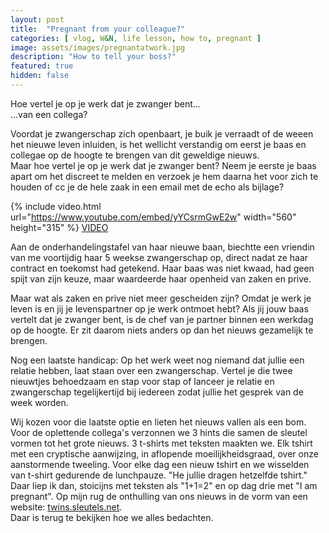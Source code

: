 ```yaml
---
layout: post
title:  "Pregnant from your colleague?"
categories: [ vlog, W&N, life lesson, how to, pregnant ]
image: assets/images/pregnantatwork.jpg
description: "How to tell your boss?"
featured: true
hidden: false
---
```


Hoe vertel je op je werk dat je zwanger bent...  
...van een collega?

Voordat je zwangerschap zich openbaart, je buik je verraadt of de weeen het nieuwe leven inluiden, is het wellicht verstandig om eerst je baas en collegae op de hoogte te brengen van dit geweldige nieuws.  
Maar hoe vertel je op je werk dat je zwanger bent? 
Neem je eerste je baas apart om het discreet te melden en verzoek je hem daarna het voor zich te houden of cc je de hele zaak in een email met de echo als bijlage?  

{% include video.html url="https://www.youtube.com/embed/yYCsrmGwE2w" width="560" height="315" %}
[VIDEO](https://www.youtube.com/watch?v=yYCsrmGwE2w)


Aan de onderhandelingstafel van haar nieuwe baan, biechtte een vriendin van me voortijdig haar 5 weekse zwangerschap op, direct nadat ze haar contract en toekomst had getekend. Haar baas was niet kwaad, had geen spijt van zijn keuze, maar waardeerde haar openheid van zaken en prive.  

Maar wat als zaken en prive niet meer gescheiden zijn? Omdat je werk je leven is en jij je levenspartner op je werk ontmoet hebt? Als jij jouw baas vertelt dat je zwanger bent, is de chef van je partner binnen een werkdag op de hoogte. Er zit daarom niets anders op dan het nieuws gezamelijk te brengen.  

Nog een laatste handicap: Op het werk weet nog niemand dat jullie een relatie hebben, laat staan over een zwangerschap. Vertel je die twee nieuwtjes behoedzaam en stap voor stap of lanceer je relatie en zwangerschap tegelijkertijd bij iedereen zodat jullie het gesprek van de week worden.  

Wij kozen voor die laatste optie en lieten het nieuws vallen als een bom. Voor de oplettende collega's verzonnen we 3 hints die samen de sleutel vormen tot het grote nieuws. 3 t-shirts met teksten maakten we. Elk tshirt met een cryptische aanwijzing, in aflopende moeilijkheidsgraad, over onze aanstormende tweeling. Voor elke dag een nieuw tshirt en we wisselden van t-shirt gedurende de lunchpauze. "He jullie dragen hetzelfde tshirt." Daar liep ik dan, stoicijns met teksten als "1+1=2" en op dag drie met "I am pregnant". Op mijn rug de onthulling van ons nieuws in de vorm van een website: [twins.sleutels.net](https://twins.sleutels.net).  
Daar is terug te bekijken hoe we alles bedachten.  

